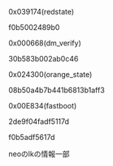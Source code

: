 0x039174(redstate)

f0b5002489b0


0x000668(dm_verify)

30b583b002ab0c46


0x024300(orange_state)

08b50a4b7b441b6813b1aff3


0x00E834(fastboot)

2de9f04fadf5117d

f0b5adf5617d




neoのlkの情報一部
